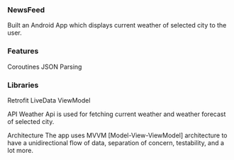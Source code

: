 ### NewsFeed
Built an Android App which displays current weather of selected city to the user.

### Features
Coroutines
JSON Parsing

### Libraries
Retrofit
LiveData
ViewModel

API
Weather Api is used for fetching current weather and weather forecast of selected city.

Architecture
The app uses MVVM [Model-View-ViewModel] architecture to have a unidirectional flow of data, separation of concern, testability, and a lot more.
